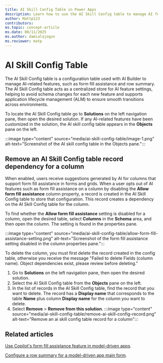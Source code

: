 ```yaml
---
title: AI Skill Config Table in Power Apps
description: Learn how to use the AI Skill Config table to manage AI features like form fill assistance and row summary in Power Apps with AI Builder.
author: Mattp123
contributors:
ms.topic: concept-article
ms.date: 08/11/2025
ms.author: damialajogun
ms.reviewer: matp
---
```


# AI Skill Config Table

The AI Skill Config table is a configuration table used with AI Builder to manage AI-related features, such as form fill assistance and row summary. The AI Skill Config table acts as a centralized store for AI feature settings, helping to avoid schema changes for each new feature and supports application lifecycle management (ALM) to ensure smooth transitions across environments.

To locate the AI Skill Config table go to **Solutions** on the left navigation pane, then open the desired solution. If any AI-related features have been customized in the solution, the AI skill config table appears in the **Objects** pane on the left.

:::image type="content" source="media/ai-skill-config-table/image-1.png" alt-text="Screenshot of the AI skill config table in the Objects pane.":::

## Remove an AI Skill Config table record dependency for a column

When enabled, users receive suggestions generated by AI for columns that support form fill assistance in forms and grids. When a user opts out of AI features such as form fill assistance on a column by disabling the **Allow form fill assistance** column property, a record is created in the AI Skill Config table to store that configuration. This record creates a dependency on the AI Skill Config table for the column.

To find whether the **Allow form fill assistance** setting is disabled for a column, open the desired table, select **Columns** in the **Schema** area, and then open the column. The setting is found in the properties pane.

:::image type="content" source="media/ai-skill-config-table/allow-form-fill-assistance-setting.png" alt-text="Screenshot of the form fill assistance setting disabled in the column properties pane.":::

To delete the column, you must first delete the record created in the config table, otherwise you receive the message "Failed to delete Fields (column name). Object dependencies exist, please review before deleting."

1. Go to **Solutions** on the left navigation pane, then open the desired solution.
1. Select the AI Skill Config table from the **Objects** pane on the left.
1. In the list of records in the AI Skill Config table, find the record that you want to delete. The record has a **Display name** that corresponds to the table **Name** plus column **Display name** for the column you want to delete.
1. Select **Remove** > **Remove from this solution**. <!-- Do you need to remove it from the environment or is it enough to just remove from the solution?-->
   :::image type="content" source="media/ai-skill-config-table/remove-ai-skill-config-record.png" alt-text="Remove an ai skill config table record for a column":::


## Related articles

[Use Copilot's form fill assistance feature in model-driven apps](/power-apps/user/form-filling-assistance).

[Configure a row summary for a model-driven app main form](configure-form-row-summary.md).
